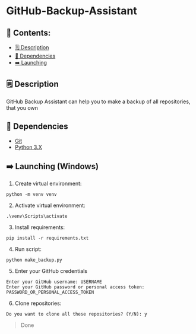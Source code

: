 # GitHub-Backup-Assistant

## 🧭 Contents:

* [🗒️ Description](#description)
* [🧱 Dependencies](#dependencies)
* [➡️ Launching](#launching)

<a name="description"></a>

## 🗒️ Description

GitHub Backup Assistant can help you to make a backup of all repositories, that you own

<a name="dependencies"></a>

## 🧱 Dependencies

- [Git](https://git-scm.com/book/en/v2/Getting-Started-Installing-Git)
- [Python 3.X](https://www.python.org/downloads/release/python-399/)

<a name="launching"></a>

## ➡️ Launching (Windows)

1. Create virtual environment:

```
python -m venv venv
```

2. Activate virtual environment:

```
.\venv\Scripts\activate
```

3. Install requirements:

```
pip install -r requirements.txt
```

4. Run script:

```
python make_backup.py
```

5. Enter your GitHub credentials

```
Enter your GitHub username: USERNAME
Enter your GitHub password or personal access token: PASSWORD_OR_PERSONAL_ACCESS_TOKEN
```

6. Clone repositories:

```
Do you want to clone all these repositories? (Y/N): y
```

> Done
